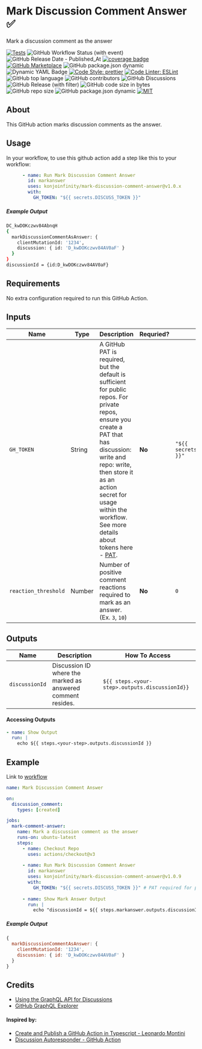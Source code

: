# Mark Discussion Comment Answer ✅

Mark a discussion comment as the answer

[![Tests](https://img.shields.io/badge/tests-passing-gree.svg?logo=typescript&colorA=24292e&logoColor=white)](https://github.com/konjoinfinity/mark-discussion-comment-answer/blob/main/src/__tests__/index.test.ts)  ![GitHub Workflow Status (with event)](https://img.shields.io/github/actions/workflow/status/konjoinfinity/mark-discussion-comment-answer/.github%2Fworkflows%2Fnode.js.yml?colorA=24292e&logo=github) ![GitHub Release Date - Published_At](https://img.shields.io/github/release-date/konjoinfinity/mark-discussion-comment-answer?colorA=24292e&logo=github) [![coverage badge](https://img.shields.io/endpoint?url=https://gist.githubusercontent.com/wesleyscholl/fce8ce592425f8cc73ea124451808ce3/raw/450280b16d4e7a800f402f2233b224a2a37c7086/github-action-base-ts__heads_main.json?&colorA=24292e&label=test%20coverage)](https://gist.github.com/wesleyscholl/10f0b77400703c4a65f38434106adf2d)  [![GitHub Marketplace](https://img.shields.io/badge/marketplace-Random%20Unicode%20Text%20Generator-blue.svg?colorA=24292e&colorB=7F00FF&style=flat&longCache=true&logo=githubactions&logoColor=white)](https://github.com/marketplace/actions/mark-discussion-comment-answer) ![GitHub package.json dynamic](https://img.shields.io/github/package-json/name/konjoinfinity/mark-discussion-comment-answer?colorA=24292e&colorB=7F00FF&logo=github) ![Dynamic YAML Badge](https://img.shields.io/badge/dynamic/yaml?url=https://raw.githubusercontent.com/konjoinfinity/mark-discussion-comment-answer/main/action.yml&query=%24.description&colorA=24292e&colorB=7F00FF&logo=yaml&label=description) [![Code Style: prettier](https://img.shields.io/badge/code_style-prettier-ff69b4.svg?logo=prettier&colorA=24292e&logoColor=white&colorB=7F00FF)](https://github.com/prettier/prettier) [![Code Linter: ESLint](https://img.shields.io/badge/code_linter-eslint-ff69b4.svg?logo=eslint&colorA=24292e&logoColor=white&colorB=7F00FF)](https://github.com/prettier/prettier) ![GitHub top language](https://img.shields.io/github/languages/top/konjoinfinity/mark-discussion-comment-answer?colorA=24292e&colorB=7F00FF&logo=typescript&logoColor=white) ![GitHub contributors](https://img.shields.io/github/contributors/konjoinfinity/mark-discussion-comment-answer?colorA=24292e&colorB=7F00FF&logo=github&logoColor=white)  ![GitHub Discussions](https://img.shields.io/github/discussions/konjoinfinity/mark-discussion-comment-answer?colorA=24292e&colorB=7F00FF&logo=github&logoColor=white) ![GitHub Release (with filter)](https://img.shields.io/github/v/release/konjoinfinity/mark-discussion-comment-answer?colorA=24292e&colorB=7F00FF&logo=github)  ![GitHub code size in bytes](https://img.shields.io/github/languages/code-size/konjoinfinity/mark-discussion-comment-answer?colorA=24292e&colorB=7F00FF&logo=github) ![GitHub repo size](https://img.shields.io/github/repo-size/konjoinfinity/mark-discussion-comment-answer?colorA=24292e&colorB=7F00FF&logo=github) ![GitHub package.json dynamic](https://img.shields.io/github/package-json/author/konjoinfinity/mark-discussion-comment-answer?colorA=24292e&colorB=7F00FF&logo=github) [![MIT](https://img.shields.io/badge/license-MIT-blue?colorA=24292e&colorB=7F00FF&logo=github)](https://raw.githubusercontent.com/konjoinfinity/mark-discussion-comment-answer/main/LICENSE)




## About

This GitHub action marks discussion comments as the answer.


## Usage

In your workflow, to use this github action add a step like this to your workflow:


```yaml
      - name: Run Mark Discussion Comment Answer
        id: markanswer
        uses: konjoinfinity/mark-discussion-comment-answer@v1.0.x
        with:
          GH_TOKEN: "${{ secrets.DISCUSS_TOKEN }}"    
```     

##### Example Output
```bash
DC_kwDOKczwv84AbnqH
{
  markDiscussionCommentAsAnswer: {
    clientMutationId: '1234',
    discussion: { id: 'D_kwDOKczwv84AV0aF' }
  }
}
discussionId = {id:D_kwDOKczwv84AV0aF}
```

## Requirements

No extra configuration required to run this GitHub Action. 






## Inputs

| Name | Type | Description | Requried? | Default |
| --- | --- | --- | --- | --- |
| `GH_TOKEN` | String | A GitHub PAT is required, but the default is sufficient for public repos. For private repos, ensure you create a PAT that has discussion: write and repo: write, then store it as an action secret for usage within the workflow. See more details about tokens here - [PAT](https://docs.github.com/en/authentication/keeping-your-account-and-data-secure/creating-a-personal-access-token).  | **No** | `"${{ secrets.GITHUB_TOKEN }}"` | 
| `reaction_threshold` | Number  | Number of positive comment reactions required to mark as an answer. (Ex. `3`, `10`) | **No** | `0` |




## Outputs

| Name | Description | How To Access |
| --- | --- | --- |
| `discussionId` | Discussion ID where the marked as answered comment resides. | `${{ steps.<your-step>.outputs.discussionId}}` |





#### Accessing Outputs 
```yml
- name: Show Output
  run: |
    echo ${{ steps.<your-step>.outputs.discussionId }}
```




## Example

Link to [workflow](https://raw.githubusercontent.com/wesleyscholl/auto/main/.github/workflows/new.yaml)

```yaml
name: Mark Discussion Comment Answer

on:
  discussion_comment:
    types: [created]

jobs:
  mark-comment-answer:
    name: Mark a discussion comment as the answer
    runs-on: ubuntu-latest
    steps:
      - name: Checkout Repo
        uses: actions/checkout@v3
        
      - name: Run Mark Discussion Comment Answer
        id: markanswer
        uses: konjoinfinity/mark-discussion-comment-answer@v1.0.9
        with:
          GH_TOKEN: "${{ secrets.DISCUSS_TOKEN }}" # PAT required for private repos
          
      - name: Show Mark Answer Output
        run: |
          echo "discussionId = ${{ steps.markanswer.outputs.discussionId }}"
```

##### Example Output
```js
{
  markDiscussionCommentAsAnswer: {
    clientMutationId: '1234',
    discussion: { id: 'D_kwDOKczwv84AV0aF' }
  }
}
```

## Credits

- [Using the GraphQL API for Discussions](https://docs.github.com/en/graphql/guides/using-the-graphql-api-for-discussions)
- [GitHub GraphQL Explorer](https://docs.github.com/en/graphql/overview/explorer)

#### Inspired by:
- [Create and Publish a GitHub Action in Typescript - Leonardo Montini](https://leonardomontini.dev/typescript-github-action/)
- [Discussion Autoresponder - GitHub Action](https://github.com/marketplace/actions/discussion-auto-responder)
